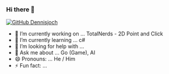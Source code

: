 ### Hi there 👋

[![GitHub Dennisjoch](https://img.shields.io/github/followers/dennisjoch?label=follow&style=social)](https://github.com/Dennisjoch)

- 🔭 I’m currently working on ... TotalNerds - 2D Point and Click
- 🌱 I’m currently learning ... c#
- 🤔 I’m looking for help with ... 
- 💬 Ask me about ... Go (Game), AI
- 😄 Pronouns: ... He / Him
- ⚡ Fun fact: ...
